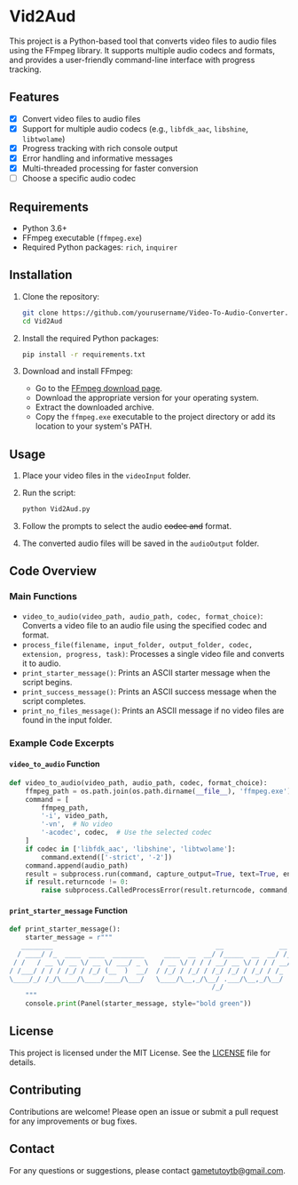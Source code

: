# Vid2Aud

This project is a Python-based tool that converts video files to audio files using the FFmpeg library. It supports multiple audio codecs and formats, and provides a user-friendly command-line interface with progress tracking.

## Features

- [x] Convert video files to audio files
- [x] Support for multiple audio codecs (e.g., `libfdk_aac`, `libshine`, `libtwolame`)
- [x] Progress tracking with rich console output
- [x] Error handling and informative messages
- [x] Multi-threaded processing for faster conversion
- [ ] Choose a specific audio codec

## Requirements

- Python 3.6+
- FFmpeg executable (`ffmpeg.exe`)
- Required Python packages: `rich`, `inquirer`

## Installation

1. Clone the repository:
    ```sh
    git clone https://github.com/yourusername/Video-To-Audio-Converter.git
    cd Vid2Aud
    ```

2. Install the required Python packages:
    ```sh
    pip install -r requirements.txt
    ```

3. Download and install FFmpeg:
    - Go to the [FFmpeg download page](https://ffmpeg.org/download.html).
    - Download the appropriate version for your operating system.
    - Extract the downloaded archive.
    - Copy the `ffmpeg.exe` executable to the project directory or add its location to your system's PATH.

## Usage

1. Place your video files in the `videoInput` folder.

2. Run the script:
    ```sh
    python Vid2Aud.py
    ```

3. Follow the prompts to select the audio ~~codec and~~ format.

4. The converted audio files will be saved in the `audioOutput` folder.

## Code Overview

### Main Functions

- `video_to_audio(video_path, audio_path, codec, format_choice)`: Converts a video file to an audio file using the specified codec and format.
- `process_file(filename, input_folder, output_folder, codec, extension, progress, task)`: Processes a single video file and converts it to audio.
- `print_starter_message()`: Prints an ASCII starter message when the script begins.
- `print_success_message()`: Prints an ASCII success message when the script completes.
- `print_no_files_message()`: Prints an ASCII message if no video files are found in the input folder.

### Example Code Excerpts

#### `video_to_audio` Function
```py
def video_to_audio(video_path, audio_path, codec, format_choice):
    ffmpeg_path = os.path.join(os.path.dirname(__file__), 'ffmpeg.exe')
    command = [
        ffmpeg_path,
        '-i', video_path,
        '-vn',  # No video
        '-acodec', codec,  # Use the selected codec
    ]
    if codec in ['libfdk_aac', 'libshine', 'libtwolame']:
        command.extend(['-strict', '-2'])
    command.append(audio_path)
    result = subprocess.run(command, capture_output=True, text=True, encoding='utf-8')
    if result.returncode != 0:
        raise subprocess.CalledProcessError(result.returncode, command, output=result.stdout, stderr=result.stderr)
```

#### `print_starter_message` Function
```py
def print_starter_message():
    starter_message = r"""
   ________                                         __              __     ____                           __ 
  / ____/ /_  ____  ____  ________     ____  __  __/ /_____  __  __/ /_   / __/___  _________ ___  ____ _/ /_
 / /   / __ \/ __ \/ __ \/ ___/ _ \   / __ \/ / / / __/ __ \/ / / / __/  / /_/ __ \/ ___/ __ `__ \/ __ `/ __/
/ /___/ / / / /_/ / /_/ (__  )  __/  / /_/ / /_/ / /_/ /_/ / /_/ / /_   / __/ /_/ / /  / / / / / / /_/ / /_  
\____/_/ /_/\____/\____/____/\___/   \____/\__,_/\__/ .___/\__,_/\__/  /_/  \____/_/  /_/ /_/ /_/\__,_/\__/  
                                                   /_/                                                       
    """
    console.print(Panel(starter_message, style="bold green"))
```

## License

This project is licensed under the MIT License. See the [LICENSE](LICENSE) file for details.

## Contributing

Contributions are welcome! Please open an issue or submit a pull request for any improvements or bug fixes.

## Contact

For any questions or suggestions, please contact [gametutoytb@gmail.com](mailto:gametutoytb@gmail.com).
